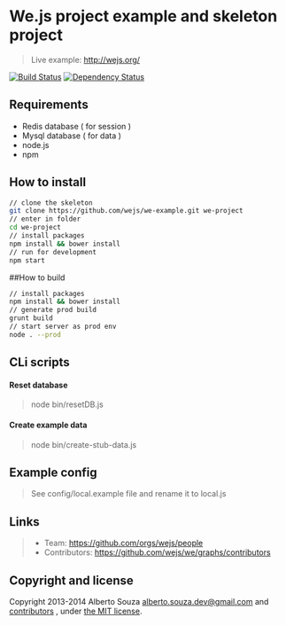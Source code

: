 # We.js project example and skeleton project

> Live example: http://wejs.org/

[![Build Status](https://travis-ci.org/wejs/we-example.svg?branch=master)](https://travis-ci.org/wejs/we-example)
[![Dependency Status](https://david-dm.org/wejs/we-example.png)](https://david-dm.org/wejs/we-example)

## Requirements

 - Redis database ( for session )
 - Mysql database ( for data )
 - node.js
 - npm

## How to install

```sh
// clone the skeleton
git clone https://github.com/wejs/we-example.git we-project
// enter in folder
cd we-project
// install packages
npm install && bower install
// run for development
npm start
```

##How to build

```sh
// install packages
npm install && bower install
// generate prod build
grunt build
// start server as prod env
node . --prod
```

## CLi scripts

#### Reset database

> node bin/resetDB.js

#### Create example data

> node bin/create-stub-data.js



## Example config

> See config/local.example file and rename it to local.js



## Links

> * Team: https://github.com/orgs/wejs/people
> * Contributors: https://github.com/wejs/we/graphs/contributors

## Copyright and license

Copyright 2013-2014 Alberto Souza <alberto.souza.dev@gmail.com> and [contributors](https://github.com/wejs/we/graphs/contributors) , under [the MIT license](LICENSE).
